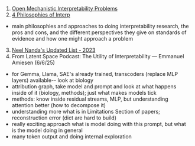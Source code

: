 1. [Open Mechanistic Interpretability Problems](https://arxiv.org/pdf/2501.16496)
2. [4 Philosophies of Interp](https://www.youtube.com/watch?v=_KoUcwCoID4)
  * main philosophies and approaches to doing interpretability research, the pros and cons, and the different perspectives they give on standards of evidence and how one might approach a problem
3. [Neel Nanda's Updated List - 2023](https://www.youtube.com/watch?v=EuQjiNrK77M)
4. From Latent Space Podcast: The Utility of Interpretability — Emmanuel Amiesen (6/6/25)
 * for Gemma, Llama, SAE's already trained, transcoders (replace MLP layers) available-- look at biology
 * attribution graph, take model and prompt and look at what happens inside of it (biology, methods); just what makes models tick
 * methods: know inside residual streams, MLP, but understanding attention better (how to decompose it)
 * understanding more what is in Limitations Section of papers; reconstruction error (dict are hard to build)
 * really exciting approach what is model doing with this prompt, but what is the model doing in general
 * many token output and doing internal exploration
